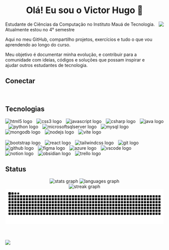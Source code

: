 <!-- SOBRE -->
<h1 align="center">Olá! Eu sou o Victor Hugo 👋</h1>
<div>
  <img align="right" height="170px" src="https://www.alura.com.br/artigos/assets/hello-world-em-varias-linguagens/imagem1.gif""/>
    <div>
      <p align="left" text_align="justify">Estudante de Ciências da Computação no Instituto Mauá de Tecnologia. Atualmente estou no 4° semestre </p>
      <p align="left" text_align="justify">Aqui no meu GitHub, compartilho projetos, exercícios e tudo o que vou aprendendo ao longo do curso. </p>
      <p align="left" text_align="justify">Meu objetivo é documentar minha evolução, e contribuir para a comunidade com ideias, códigos e soluções que possam inspirar e ajudar outros estudantes de tecnologia. </p>
    </div>
</div>


<!-- CONECTAR -->
<h2 align="left">Conectar</h4>
<div align="left">
  <a href="mailto:victorhotpinho7@gmail.com" target="_blank"><img src="https://img.shields.io/badge/Gmail-D14836?style=for-the-badge&logo=gmail&logoColor=white" alt=""></a>
  <a href="https://www.linkedin.com/in/victor-hugo-pinho/" target="_blank"><img src="https://img.shields.io/badge/LinkedIn-0077B5?style=for-the-badge&logo=linkedin&logoColor=white" alt=""></a>
  <a href="https://www.victorhugopinho.com.br" target="_blank"><img src="https://img.shields.io/badge/portfolio-000000?style=for-the-badge&logo=About.me&logoColor=white" alt=""></a>
  <!-- http://portifoliovictor.s3-website-sa-east-1.amazonaws.com/ -->
</div>


<!-- TECNOLOGIAS -->
<h2 align="left">Tecnologias</h4>
<div align="left">
  
  <!-- Linha 1 -->
  <img src="https://skillicons.dev/icons?i=html" height="50" alt="html5 logo" />
  <img width="6" />
  <img src="https://skillicons.dev/icons?i=css" height="50" alt="css3 logo" />
  <img width="6" />
  <img src="https://skillicons.dev/icons?i=js" height="50" alt="javascript logo" />
  <img width="6" />
  <img src="https://skillicons.dev/icons?i=cs" height="50" alt="csharp logo" />
  <img width="6" />
  <img src="https://skillicons.dev/icons?i=java" height="50" alt="java logo" />
  <img width="6" />
  <img src="https://skillicons.dev/icons?i=py" height="50" alt="python logo" />
  <img width="6" />
  <img src="https://cdn.jsdelivr.net/gh/devicons/devicon/icons/microsoftsqlserver/microsoftsqlserver-plain.svg" height="50" alt="microsoftsqlserver logo" />
  <img width="6" />
  <img src="https://skillicons.dev/icons?i=mysql" height="50" alt="mysql logo" />
  <img width="6" />
  <img src="https://skillicons.dev/icons?i=mongodb" height="50" alt="mongodb logo" />
  <img width="6" />
  <img src="https://skillicons.dev/icons?i=nodejs" height="50" alt="nodejs logo" />
  <img width="6" />
  <img src="https://skillicons.dev/icons?i=vite" height="50" alt="vite logo" />

  <!-- Quebra -->
  <br />
  <br />

  <!-- Linha 2 -->
  <img src="https://skillicons.dev/icons?i=bootstrap" height="50" alt="bootstrap logo" />
  <img width="6" />
  <img src="https://skillicons.dev/icons?i=react" height="50" alt="react logo" />
  <img width="6" />
  <img src="https://skillicons.dev/icons?i=tailwind" height="50" alt="tailwindcss logo" />
  <img width="6" />
  <img src="https://skillicons.dev/icons?i=git" height="50" alt="git logo" />
  <img width="6" />
  <img src="https://skillicons.dev/icons?i=github" height="50" alt="github logo" />
  <img width="6" />
  <img src="https://skillicons.dev/icons?i=figma" height="50" alt="figma logo" />
  <img width="6" />
  <img src="https://skillicons.dev/icons?i=azure" height="50" alt="azure logo" />
  <img width="6" />
  <img src="https://skillicons.dev/icons?i=vscode" height="50" alt="vscode logo" />
  <img width="6" />
  <img src="https://skillicons.dev/icons?i=notion" height="50" alt="notion logo" />
  <img width="6" />
  <img src="https://skillicons.dev/icons?i=obsidian" height="50" alt="obsidian logo" />
  <img width="6" />
  <img src="https://cdn.simpleicons.org/trello/0052CC" height="50" alt="trello logo" />
</div>




<!-- STATUS -->
<h2 align="left">Status</h2>

<!-- Gráficos -->
<div align="center">
  <img src="https://github-readme-stats.vercel.app/api?username=VictorHugo-7&hide_title=false&hide_rank=false&show_icons=true&include_all_commits=true&count_private=true&disable_animations=false&theme=github_dark&locale=en&hide_border=true&order=1" height="170" alt="stats graph"  />
  <img src="https://github-readme-stats.vercel.app/api/top-langs?username=VictorHugo-7&locale=en&hide_title=false&layout=compact&card_width=320&langs_count=6&theme=github_dark&hide_border=true&order=2" height="170" alt="languages graph"  />
</div>

<div align="center">
  <img src="https://streak-stats.demolab.com?user=VictorHugo-7&locale=en&mode=daily&theme=github_dark&hide_border=true&border_radius=4&order=3" height="180" alt="streak graph"  />
</div>

<!-- Gráficos Snake-->
<div align="center">
<picture >
    <source media" (prefers-color-scheme: dark)"
        srcset="https://raw.githubusercontent.com/victorhugo-7/victorhugo-7/output/github-contribution-grid-snake-dark.svg">
    <source media="(prefers-color-scheme: light)"
        srcset="https://raw.githubusercontent.com/victorhugo-7/victorhugo-7/output/github-contribution-grid-snake.svg">
    <img alt="github contribution grid snake animation"
        src="https://raw.githubusercontent.com/victorhugo-7/victorhugo-7/output/github-contribution-grid-snake.svg">
</picture>
</div>
<br><br>


<!-- ESTATÍSTICAS -->
![](https://visitor-badge.laobi.icu/badge?page_id=VictorHugo-7)  
